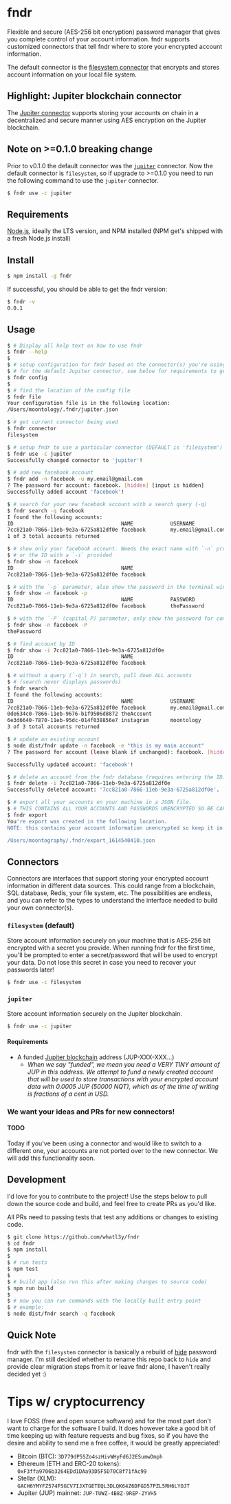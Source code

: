 # fndr

Flexible and secure (AES-256 bit encryption) password manager that gives you complete control of your account information. fndr supports customized connectors that tell fndr where to store your encrypted account information.

The default connector is the [filesystem connector](#filesystem-default) that encrypts and stores account information on your local file system.

## Highlight: Jupiter blockchain connector

The [Jupiter connector](#jupiter) supports storing your accounts on chain in a decentralized and secure manner using AES encryption on the Jupiter blockchain.

## Note on >=0.1.0 breaking change

Prior to v0.1.0 the default connector was the [`jupiter`](#jupiter) connector. Now the default connector is `filesystem`, so if upgrade to >=0.1.0 you need to run the following command to use the `jupiter` connector.

```sh
$ fndr use -c jupiter
```

## Requirements

[Node.js](https://nodejs.org/en/), ideally the LTS version, and NPM installed (NPM get's shipped with a fresh Node.js install)

## Install

```sh
$ npm install -g fndr
```

If successful, you should be able to get the fndr version:

```sh
$ fndr -v
0.0.1
```

## Usage

```sh
$ # Display all help text on how to use fndr
$ fndr --help
$
$ # setup configuration for fndr based on the connector(s) you're using
$ # for the default Jupiter connector, see below for requirements to get started
$ fndr config
$
$ # find the location of the config file
$ fndr file
Your configuration file is in the following location:
/Users/moontology/.fndr/jupiter.json

$ # get current connector being used
$ fndr connector
filesystem

$ # setup fndr to use a particular connector (DEFAULT is 'filesystem')
$ fndr use -c jupiter
Successfully changed connector to 'jupiter'!

$ # add new facebook account
$ fndr add -n facebook -u my.email@gmail.com
? The password for account: facebook. [hidden] [input is hidden]
Successfully added account 'facebook'!

$ # search for your new facebook account with a search query (-q)
$ fndr search -q facebook
I found the following accounts:
ID                                   NAME            USERNAME
7cc821a0-7866-11eb-9e3a-6725a812df0e facebook        my.email@gmail.com
1 of 3 total accounts returned

$ # show only your facebook account. Needs the exact name with `-n` provided
$ # or the ID with a `-i` provided
$ fndr show -n facebook
ID                                   NAME
7cc821a0-7866-11eb-9e3a-6725a812df0e facebook

$ # with the `-p` parameter, also show the password in the terminal window
$ fndr show -n facebook -p
ID                                   NAME            PASSWORD
7cc821a0-7866-11eb-9e3a-6725a812df0e facebook        thePassword

$ # with the `-P` (capital P) parameter, only show the password for command piping support
$ fndr show -n facebook -P
thePassword

$ # find account by ID
$ fndr show -i 7cc821a0-7866-11eb-9e3a-6725a812df0e
ID                                   NAME
7cc821a0-7866-11eb-9e3a-6725a812df0e facebook

$ # without a query (`-q`) in search, pull down ALL accounts
$ # (search never displays passwords)
$ fndr search
I found the following accounts:
ID                                   NAME            USERNAME             EXTRA
7cc821a0-7866-11eb-9e3a-6725a812df0e facebook        my.email@gmail.com
0de634c0-7866-11eb-9676-b1f9506d8872 theAccount
6e3d6640-7870-11eb-95dc-014f038856e7 instagram       moontology           some extra text provided
3 of 3 total accounts returned

$ # update an existing account
$ node dist/fndr update -n facebook -e "this is my main account"
? The password for account (leave blank if unchanged): facebook. [hidden]

Successfully updated account: 'facebook'!

$ # delete an account from the fndr database (requires entering the ID)
$ fndr delete -i 7cc821a0-7866-11eb-9e3a-6725a812df0e
Successfully deleted account: '7cc821a0-7866-11eb-9e3a-6725a812df0e'.

$ # export all your accounts on your machine in a JSON file.
$ # THIS CONTAINS ALL YOUR ACCOUNTS AND PASSWORDS UNENCRYPTED SO BE CAREFUL WHAT YOU DO WITH THIS
$ fndr export
You're export was created in the following location.
NOTE: this contains your account information unencrypted so keep it in a safe place!

/Users/moontography/.fndr/export_1614540410.json

```

## Connectors

Connectors are interfaces that support storing your encrypted account information in different data sources. This could range from a blockchain, SQL database, Redis, your file system, etc. The possibilities are endless, and you can refer to the types to understand the interface needed to build your own connector(s).

### `filesystem` (default)

Store account information securely on your machine that is AES-256 bit encrypted with a secret you provide. When running fndr for the first time, you'll be prompted to enter a secret/password that will be used to encrypt your data. Do not lose this secret in case you need to recover your passwords later!

```sh
$ fndr use -c filesystem
```

### `jupiter`

Store account information securely on the Jupiter blockchain.

```sh
$ fndr use -c jupiter
```

#### Requirements

- A funded [Jupiter blockchain](https://gojupiter.tech/) address (JUP-XXX-XXX...)
  - _When we say "funded", we mean you need a VERY TINY amount of JUP in this address. We attempt to fund a newly created account that will be used to store transactions with your encrypted account data with 0.0005 JUP (50000 NQT), which as of the time of writing is fractions of a cent in USD._

### We want your ideas and PRs for new connectors!

#### TODO

Today if you've been using a connector and would like to switch to a different one, your accounts are not ported over to the new connector. We will add this functionality soon.

## Development

I'd love for you to contribute to the project! Use the steps below to pull down the source code and build, and feel free to create PRs as you'd like.

All PRs need to passing tests that test any additions or changes to existing code.

```sh
$ git clone https://github.com/whatl3y/fndr
$ cd fndr
$ npm install
$
$ # run tests
$ npm test
$
$ # build app (also run this after making changes to source code)
$ npm run build
$
$ # now you can run commands with the locally built entry point
$ # example:
$ node dist/fndr search -q facebook
```

## Quick Note

fndr with the `filesystem` connector is basically a rebuild of [hide](https://github.com/whatl3y/hide) password manager. I'm still decided whether to rename this repo back to `hide` and provide clear migration steps from it or leave fndr alone, I haven't really decided yet :)

# Tips w/ cryptocurrency

I love FOSS (free and open source software) and for the most part don't want to charge for the software I build. It does however take a good bit of time keeping up with feature requests and bug fixes, so if you have the desire and ability to send me a free coffee, it would be greatly appreciated!

- Bitcoin (BTC): `3D779dP5SZo4szHivWHyFd6J2ESumwDmph`
- Ethereum (ETH and ERC-20 tokens): `0xF3ffa9706b3264EDd1DAa93D5F5D70C8f71fAc99`
- Stellar (XLM): `GACH6YMYFZ574FSGCV7IJXTGETEQL3DLQK64Z6DFGD57PZL5RH6LYOJT`
- Jupiter (JUP) mainnet: `JUP-TUWZ-4B8Z-9REP-2YVH5`
